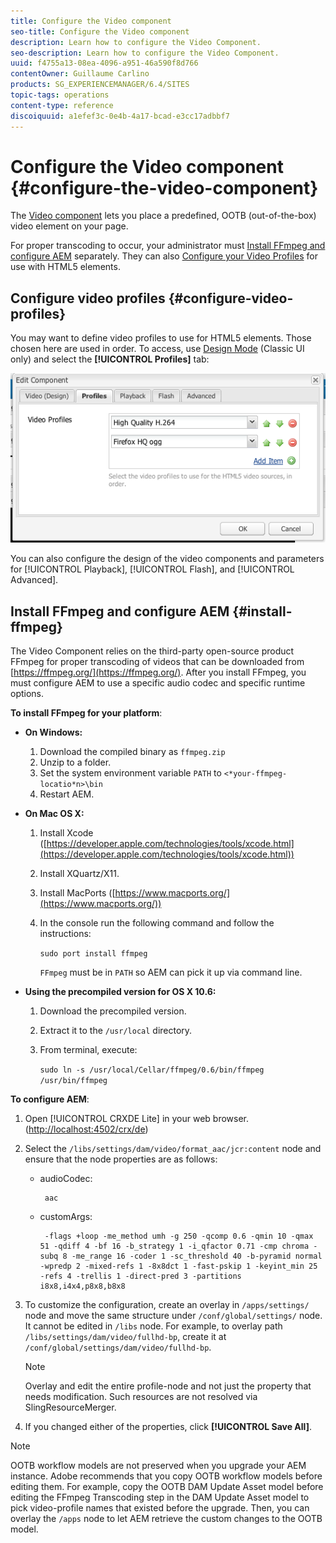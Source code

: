 ```yaml
---
title: Configure the Video component
seo-title: Configure the Video component
description: Learn how to configure the Video Component.
seo-description: Learn how to configure the Video Component.
uuid: f4755a13-08ea-4096-a951-46a590f8d766
contentOwner: Guillaume Carlino
products: SG_EXPERIENCEMANAGER/6.4/SITES
topic-tags: operations
content-type: reference
discoiquuid: a1efef3c-0e4b-4a17-bcad-e3cc17adbbf7
---
```


# Configure the Video component {#configure-the-video-component}

The [Video component](/help/sites-authoring/default-components-foundation.md#video) lets you place a predefined, OOTB (out-of-the-box) video element on your page.

For proper transcoding to occur, your administrator must [Install FFmpeg and configure AEM](#install-ffmpeg) separately. They can also [Configure your Video Profiles](#configure-video-profiles) for use with HTML5 elements.

## Configure video profiles {#configure-video-profiles}

You may want to define video profiles to use for HTML5 elements. Those chosen here are used in order. To access, use [Design Mode](/help/sites-authoring/default-components-designmode.md) (Classic UI only) and select the **[!UICONTROL Profiles]** tab:

![chlimage_1-317](assets/chlimage_1-317.png)

You can also configure the design of the video components and parameters for [!UICONTROL Playback], [!UICONTROL Flash], and [!UICONTROL Advanced].

## Install FFmpeg and configure AEM {#install-ffmpeg}

The Video Component relies on the third-party open-source product FFmpeg for proper transcoding of videos that can be downloaded from [https://ffmpeg.org/](https://ffmpeg.org/). After you install FFmpeg, you must configure AEM to use a specific audio codec and specific runtime options.

**To install FFmpeg for your platform**:

* **On Windows:**

    1. Download the compiled binary as `ffmpeg.zip` 
    1. Unzip to a folder. 
    1. Set the system environment variable `PATH` to `<*your-ffmpeg-locatio*n>\bin` 
    1. Restart AEM.

* **On Mac OS X:**

    1. Install Xcode ([https://developer.apple.com/technologies/tools/xcode.html](https://developer.apple.com/technologies/tools/xcode.html))
    1. Install XQuartz/X11.
    1. Install MacPorts ([https://www.macports.org/](https://www.macports.org/))
    1. In the console run the following command and follow the instructions: 

       `sudo port install ffmpeg` 

       `FFmpeg` must be in `PATH` so AEM can pick it up via command line.

* **Using the precompiled version for OS X 10.6:**

    1. Download the precompiled version.
    1. Extract it to the `/usr/local` directory.
    1. From terminal, execute: 

       `sudo ln -s /usr/local/Cellar/ffmpeg/0.6/bin/ffmpeg /usr/bin/ffmpeg`

**To configure AEM**:

1. Open [!UICONTROL CRXDE Lite] in your web browser. ([http://localhost:4502/crx/de](http://localhost:4502/crx/de))
1. Select the `/libs/settings/dam/video/format_aac/jcr:content` node and ensure that the node properties are as follows:

    * audioCodec: 
    
      ``` 
       aac
      ``` 
    
    * customArgs: 
    
      ``` 
       -flags +loop -me_method umh -g 250 -qcomp 0.6 -qmin 10 -qmax 51 -qdiff 4 -bf 16 -b_strategy 1 -i_qfactor 0.71 -cmp chroma -subq 8 -me_range 16 -coder 1 -sc_threshold 40 -b-pyramid normal -wpredp 2 -mixed-refs 1 -8x8dct 1 -fast-pskip 1 -keyint_min 25 -refs 4 -trellis 1 -direct-pred 3 -partitions i8x8,i4x4,p8x8,b8x8
      ```

1. To customize the configuration, create an overlay in `/apps/settings/` node and move the same structure under `/conf/global/settings/` node. It cannot be edited in `/libs` node. For example, to overlay path `/libs/settings/dam/video/fullhd-bp`, create it at `/conf/global/settings/dam/video/fullhd-bp`.

   >[!NOTE]
   >
   >Overlay and edit the entire profile-node and not just the property that needs modification. Such resources are not resolved via SlingResourceMerger.

1. If you changed either of the properties, click **[!UICONTROL Save All]**.

>[!NOTE]
>
>OOTB workflow models are not preserved when you upgrade your AEM instance. Adobe recommends that you copy OOTB workflow models before editing them. For example, copy the OOTB DAM Update Asset model before editing the FFmpeg Transcoding step in the DAM Update Asset model to pick video-profile names that existed before the upgrade. Then, you can overlay the `/apps` node to let AEM retrieve the custom changes to the OOTB model.

